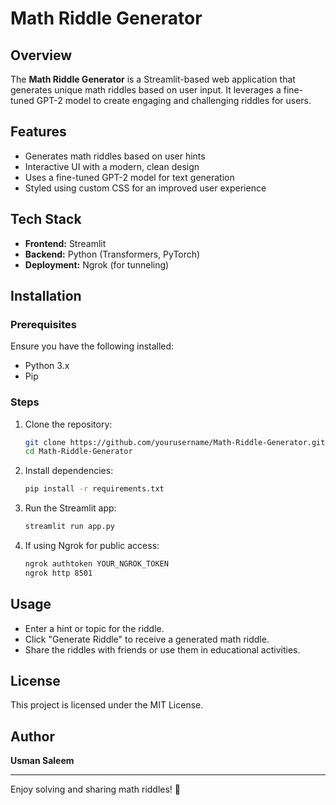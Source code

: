 # Math Riddle Generator

## Overview
The **Math Riddle Generator** is a Streamlit-based web application that generates unique math riddles based on user input. It leverages a fine-tuned GPT-2 model to create engaging and challenging riddles for users.

## Features
- Generates math riddles based on user hints
- Interactive UI with a modern, clean design
- Uses a fine-tuned GPT-2 model for text generation
- Styled using custom CSS for an improved user experience

## Tech Stack
- **Frontend:** Streamlit
- **Backend:** Python (Transformers, PyTorch)
- **Deployment:** Ngrok (for tunneling)

## Installation

### Prerequisites
Ensure you have the following installed:
- Python 3.x
- Pip

### Steps
1. Clone the repository:
   ```sh
   git clone https://github.com/yourusername/Math-Riddle-Generator.git
   cd Math-Riddle-Generator
   ```

2. Install dependencies:
   ```sh
   pip install -r requirements.txt
   ```

3. Run the Streamlit app:
   ```sh
   streamlit run app.py
   ```

4. If using Ngrok for public access:
   ```sh
   ngrok authtoken YOUR_NGROK_TOKEN
   ngrok http 8501
   ```

## Usage
- Enter a hint or topic for the riddle.
- Click "Generate Riddle" to receive a generated math riddle.
- Share the riddles with friends or use them in educational activities.

## License
This project is licensed under the MIT License.

## Author
**Usman Saleem**

---
Enjoy solving and sharing math riddles! 🚀

